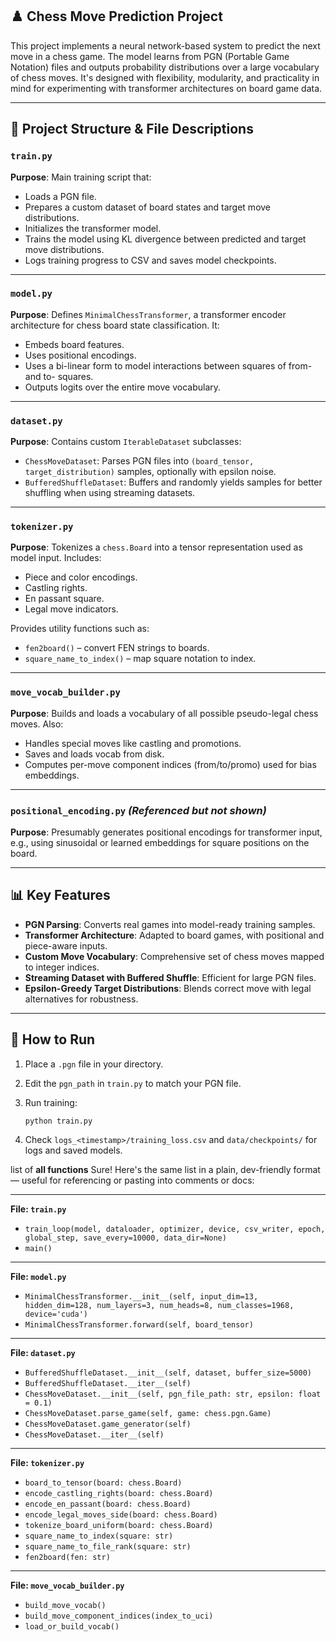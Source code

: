 ## ♟️ Chess Move Prediction Project

This project implements a neural network-based system to predict the next move in a chess game. The model learns from PGN (Portable Game Notation) files and outputs probability distributions over a large vocabulary of chess moves. It's designed with flexibility, modularity, and practicality in mind for experimenting with transformer architectures on board game data.

---

## 📁 Project Structure & File Descriptions

### `train.py`

**Purpose**:
Main training script that:

* Loads a PGN file.
* Prepares a custom dataset of board states and target move distributions.
* Initializes the transformer model.
* Trains the model using KL divergence between predicted and target move distributions.
* Logs training progress to CSV and saves model checkpoints.

---

### `model.py`

**Purpose**:
Defines `MinimalChessTransformer`, a transformer encoder architecture for chess board state classification. It:

* Embeds board features.
* Uses positional encodings.
* Uses a bi-linear form to model interactions between squares of from- and to- squares.
* Outputs logits over the entire move vocabulary.

---

### `dataset.py`

**Purpose**:
Contains custom `IterableDataset` subclasses:

* `ChessMoveDataset`: Parses PGN files into `(board_tensor, target_distribution)` samples, optionally with epsilon noise.
* `BufferedShuffleDataset`: Buffers and randomly yields samples for better shuffling when using streaming datasets.

---

### `tokenizer.py`

**Purpose**:
Tokenizes a `chess.Board` into a tensor representation used as model input. Includes:

* Piece and color encodings.
* Castling rights.
* En passant square.
* Legal move indicators.

Provides utility functions such as:

* `fen2board()` – convert FEN strings to boards.
* `square_name_to_index()` – map square notation to index.

---

### `move_vocab_builder.py`

**Purpose**:
Builds and loads a vocabulary of all possible pseudo-legal chess moves. Also:

* Handles special moves like castling and promotions.
* Saves and loads vocab from disk.
* Computes per-move component indices (from/to/promo) used for bias embeddings.

---

### `positional_encoding.py` *(Referenced but not shown)*

**Purpose**:
Presumably generates positional encodings for transformer input, e.g., using sinusoidal or learned embeddings for square positions on the board.

---

## 📊 Key Features

* **PGN Parsing**: Converts real games into model-ready training samples.
* **Transformer Architecture**: Adapted to board games, with positional and piece-aware inputs.
* **Custom Move Vocabulary**: Comprehensive set of chess moves mapped to integer indices.
* **Streaming Dataset with Buffered Shuffle**: Efficient for large PGN files.
* **Epsilon-Greedy Target Distributions**: Blends correct move with legal alternatives for robustness.

---

## 🚀 How to Run

1. Place a `.pgn` file in your directory.
2. Edit the `pgn_path` in `train.py` to match your PGN file.
3. Run training:

   ```bash
   python train.py
   ```
4. Check `logs_<timestamp>/training_loss.csv` and `data/checkpoints/` for logs and saved models.



 list of **all functions** 
Sure! Here's the same list in a plain, dev-friendly format — useful for referencing or pasting into comments or docs:

---

**File: `train.py`**

* `train_loop(model, dataloader, optimizer, device, csv_writer, epoch, global_step, save_every=10000, data_dir=None)`
* `main()`

---

**File: `model.py`**

* `MinimalChessTransformer.__init__(self, input_dim=13, hidden_dim=128, num_layers=3, num_heads=8, num_classes=1968, device='cuda')`
* `MinimalChessTransformer.forward(self, board_tensor)`

---

**File: `dataset.py`**

* `BufferedShuffleDataset.__init__(self, dataset, buffer_size=5000)`
* `BufferedShuffleDataset.__iter__(self)`
* `ChessMoveDataset.__init__(self, pgn_file_path: str, epsilon: float = 0.1)`
* `ChessMoveDataset.parse_game(self, game: chess.pgn.Game)`
* `ChessMoveDataset.game_generator(self)`
* `ChessMoveDataset.__iter__(self)`

---

**File: `tokenizer.py`**

* `board_to_tensor(board: chess.Board)`
* `encode_castling_rights(board: chess.Board)`
* `encode_en_passant(board: chess.Board)`
* `encode_legal_moves_side(board: chess.Board)`
* `tokenize_board_uniform(board: chess.Board)`
* `square_name_to_index(square: str)`
* `square_name_to_file_rank(square: str)`
* `fen2board(fen: str)`

---

**File: `move_vocab_builder.py`**

* `build_move_vocab()`
* `build_move_component_indices(index_to_uci)`
* `load_or_build_vocab()`


